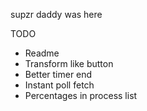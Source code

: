 supzr daddy was here


TODO

- Readme
- Transform like button
- Better timer end
- Instant poll fetch
- Percentages in process list